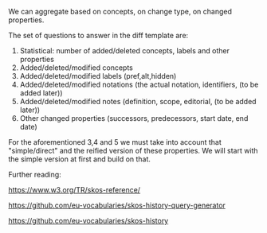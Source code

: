 We can aggregate based on concepts, on change type, on changed properties.

The set of questions to answer in the diff template are:
1. Statistical: number of added/deleted concepts, labels and other properties
2. Added/deleted/modified concepts
3. Added/deleted/modified labels (pref,alt,hidden)
4. Added/deleted/modified notations (the actual notation, identifiers, (to be added later))
5. Added/deleted/modified notes (definition, scope, editorial, (to be added later))
6. Other changed properties (successors, predecessors, start date, end date)

For the aforementioned 3,4 and 5 we must take into account that "simple/direct" and the reified version of these properties. We will start with the simple version at first and build on that. 

Further reading:

https://www.w3.org/TR/skos-reference/

https://github.com/eu-vocabularies/skos-history-query-generator 

https://github.com/eu-vocabularies/skos-history